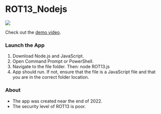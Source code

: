 # ROT13_Nodejs

<img src="https://images.squarespace-cdn.com/content/v1/587b630aebbd1ab22efeeb6b/685916b4-a067-4eef-9273-adfab9e2499b/ROT13.png"/>

Check out the [demo video](https://youtu.be/89BFGi-5QCs).

### Launch the App

1) Download Node.js and JavaScript.
2) Open Command Prompt or PowerShell.
3) Navigate to the file folder. Then: node ROT13.js
4) App should run. If not, ensure that the file is a JavaScript file and that you are in the correct folder location.

### About

- The app was created near the end of 2022. 
- The security level of ROT13 is poor.
